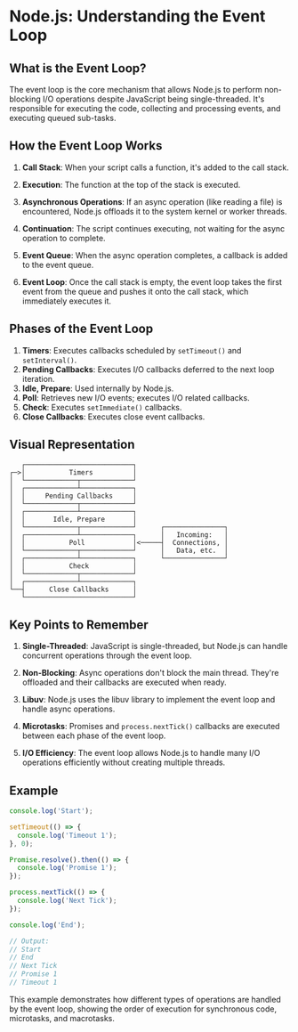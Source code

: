 # Node.js: Understanding the Event Loop

## What is the Event Loop?

The event loop is the core mechanism that allows Node.js to perform non-blocking I/O operations despite JavaScript being single-threaded. It's responsible for executing the code, collecting and processing events, and executing queued sub-tasks.

## How the Event Loop Works

1. **Call Stack**: When your script calls a function, it's added to the call stack.

2. **Execution**: The function at the top of the stack is executed.

3. **Asynchronous Operations**: If an async operation (like reading a file) is encountered, Node.js offloads it to the system kernel or worker threads.

4. **Continuation**: The script continues executing, not waiting for the async operation to complete.

5. **Event Queue**: When the async operation completes, a callback is added to the event queue.

6. **Event Loop**: Once the call stack is empty, the event loop takes the first event from the queue and pushes it onto the call stack, which immediately executes it.

## Phases of the Event Loop

1. **Timers**: Executes callbacks scheduled by `setTimeout()` and `setInterval()`.
2. **Pending Callbacks**: Executes I/O callbacks deferred to the next loop iteration.
3. **Idle, Prepare**: Used internally by Node.js.
4. **Poll**: Retrieves new I/O events; executes I/O related callbacks.
5. **Check**: Executes `setImmediate()` callbacks.
6. **Close Callbacks**: Executes close event callbacks.

## Visual Representation

```
   ┌───────────────────────────┐
┌─>│           Timers          │
│  └─────────────┬─────────────┘
│  ┌─────────────┴─────────────┐
│  │     Pending Callbacks     │
│  └─────────────┬─────────────┘
│  ┌─────────────┴─────────────┐
│  │       Idle, Prepare       │
│  └─────────────┬─────────────┘      ┌───────────────┐
│  ┌─────────────┴─────────────┐      │   Incoming:   │
│  │           Poll            │<─────┤  Connections, │
│  └─────────────┬─────────────┘      │   Data, etc.  │
│  ┌─────────────┴─────────────┐      └───────────────┘
│  │           Check           │
│  └─────────────┬─────────────┘
│  ┌─────────────┴─────────────┐
└──┤      Close Callbacks      │
   └───────────────────────────┘
```

## Key Points to Remember

1. **Single-Threaded**: JavaScript is single-threaded, but Node.js can handle concurrent operations through the event loop.

2. **Non-Blocking**: Async operations don't block the main thread. They're offloaded and their callbacks are executed when ready.

3. **Libuv**: Node.js uses the libuv library to implement the event loop and handle async operations.

4. **Microtasks**: Promises and `process.nextTick()` callbacks are executed between each phase of the event loop.

5. **I/O Efficiency**: The event loop allows Node.js to handle many I/O operations efficiently without creating multiple threads.

## Example

```javascript
console.log('Start');

setTimeout(() => {
  console.log('Timeout 1');
}, 0);

Promise.resolve().then(() => {
  console.log('Promise 1');
});

process.nextTick(() => {
  console.log('Next Tick');
});

console.log('End');

// Output:
// Start
// End
// Next Tick
// Promise 1
// Timeout 1
```

This example demonstrates how different types of operations are handled by the event loop, showing the order of execution for synchronous code, microtasks, and macrotasks.
